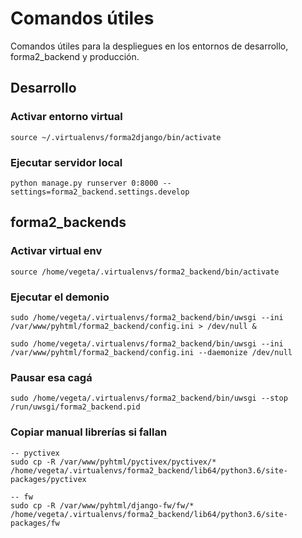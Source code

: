 # Comandos útiles
Comandos útiles para la despliegues en los entornos de desarrollo, forma2_backend y producción.

## Desarrollo

### Activar entorno virtual
    
    source ~/.virtualenvs/forma2django/bin/activate

### Ejecutar servidor local

    python manage.py runserver 0:8000 --settings=forma2_backend.settings.develop

## forma2_backends

### Activar virtual env

    source /home/vegeta/.virtualenvs/forma2_backend/bin/activate

### Ejecutar el demonio

    sudo /home/vegeta/.virtualenvs/forma2_backend/bin/uwsgi --ini /var/www/pyhtml/forma2_backend/config.ini > /dev/null &

    sudo /home/vegeta/.virtualenvs/forma2_backend/bin/uwsgi --ini /var/www/pyhtml/forma2_backend/config.ini --daemonize /dev/null

### Pausar esa cagá

    sudo /home/vegeta/.virtualenvs/forma2_backend/bin/uwsgi --stop /run/uwsgi/forma2_backend.pid


### Copiar manual librerías si fallan
    -- pyctivex
    sudo cp -R /var/www/pyhtml/pyctivex/pyctivex/* /home/vegeta/.virtualenvs/forma2_backend/lib64/python3.6/site-packages/pyctivex
    
    -- fw
    sudo cp -R /var/www/pyhtml/django-fw/fw/* /home/vegeta/.virtualenvs/forma2_backend/lib64/python3.6/site-packages/fw
     
     
     